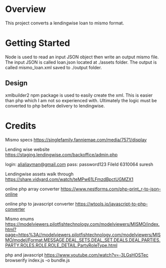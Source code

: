 # Overview

This project converts a lendingwise loan to mismo format. 

# Getting Started

Node is used to read an input JSON object then write an output mismo file. The input JSON is called loan.json located at ./assets folder. The output is called mismo_loan.xml saved to ./output folder.

## Design

xmlbuilder2 npm package is used to easily create the xml. This is easier than php which I am not so experienced with. Ultimately the logic must be converted to php before delivery to lendingwise.



# Credits

Mismo specs https://singlefamily.fanniemae.com/media/7571/display

Lending wise website  https://staging.lendingwise.com/backoffice/admin.php

login: alialiayman@gmail.com
pass:  password123
FileId 6310064
suresh 

Lendingwise assets walk through  https://share.vidyard.com/watch/teMPw61LFmzdBpctUGMZX1


online php array converter  https://www.nestforms.com/php-print_r-to-json-online

online php to javascript converter https://wtools.io/javascript-to-php-converter

Mismo enums https://modelviewers.pilotfishtechnology.com/modelviewers/MISMO/index.html?page=https%3A//modelviewers.pilotfishtechnology.com/modelviewers/MISMO/model/Format.MESSAGE.DEAL_SETS.DEAL_SET.DEALS.DEAL.PARTIES.PARTY.ROLES.ROLE.ROLE_DETAIL.PartyRoleType.html

php and javascript https://www.youtube.com/watch?v=-3LGsHOSTec
browserify index.js -o bundle.js